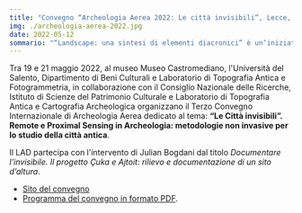 ```yaml
---
title: "Convegno “Archeologia Aerea 2022: Le città invisibili”, Lecce, 19-21 maggio 2022"
img: ./archeologia-aerea-2022.jpg
date: 2022-05-12
sommario: "“Landscape: una sintesi di elementi diacronici” è un’iniziativa nata da dottorandi in Topografia Antica e materie affini, in sinergia con la Consulta di Topografia Antica, con l’obiettivo di mettere in contatto i giovani ricercatori che lavorano su argomenti che riguardano il paesaggio, le città e l’ambiente nell’antichità, al fine di stimolare la circolazione e lo scambio di idee su queste tematiche"
---
```



Tra 19 e 21 maggio 2022, al museo Museo Castromediano, l'Università del Salento, Dipartimento di Beni Culturali e Laboratorio di Topografia Antica e Fotogrammetria, in collaborazione con il Consiglio Nazionale delle Ricerche, Istituto di Scienze del Patrimonio Culturale e Laboratorio di Topografia Antica e Cartografia Archeologica organizzano il Terzo Convegno Internazionale di Archeologia Aerea dedicato al tema: **“Le Città invisibili”. Remote e Proximal Sensing in Archeologia: metodologie non invasive per lo studio della città antica**.

Il LAD partecipa con l'intervento di Julian Bogdani dal titolo _Documentare l’invisibile. Il progetto Çuka e Ajtoit: rilievo e documentazione di un sito d’altura_.

- [Sito del convegno](http://www.archeologia-aerea.it/2022convint.html)
- [Programma del convegno in formato PDF](http://www.archeologia-aerea.it/eventi/2022ConvegnoArcheologiaAereaProgramma.pdf).